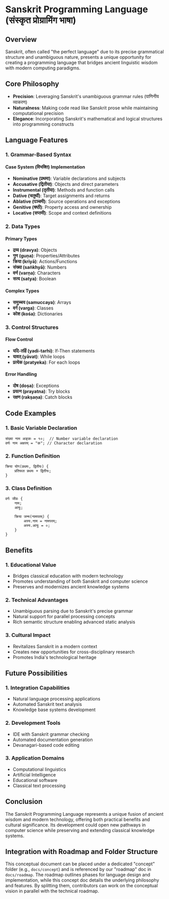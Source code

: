 # Sanskrit Programming Language (संस्कृत प्रोग्रामिंग भाषा)

## Overview
Sanskrit, often called "the perfect language" due to its precise grammatical structure and unambiguous nature, presents a unique opportunity for creating a programming language that bridges ancient linguistic wisdom with modern computing paradigms.

## Core Philosophy
- **Precision**: Leveraging Sanskrit's unambiguous grammar rules (पाणिनीय व्याकरण)
- **Naturalness**: Making code read like Sanskrit prose while maintaining computational precision
- **Elegance**: Incorporating Sanskrit's mathematical and logical structures into programming constructs

## Language Features

### 1. Grammar-Based Syntax
#### Case System (विभक्ति) Implementation
- **Nominative (प्रथमा)**: Variable declarations and subjects
- **Accusative (द्वितीया)**: Objects and direct parameters
- **Instrumental (तृतीया)**: Methods and function calls
- **Dative (चतुर्थी)**: Target assignments and returns
- **Ablative (पञ्चमी)**: Source operations and exceptions
- **Genitive (षष्ठी)**: Property access and ownership
- **Locative (सप्तमी)**: Scope and context definitions

### 2. Data Types
#### Primary Types
- **द्रव्य (dravya)**: Objects
- **गुण (guṇa)**: Properties/Attributes
- **क्रिया (kriyā)**: Actions/Functions
- **संख्या (saṅkhyā)**: Numbers
- **वर्ण (varṇa)**: Characters
- **सत्य (satya)**: Boolean

#### Complex Types
- **समुच्चय (samuccaya)**: Arrays
- **वर्ग (varga)**: Classes
- **कोश (kośa)**: Dictionaries

### 3. Control Structures
#### Flow Control
- **यदि-तर्हि (yadi-tarhi)**: If-Then statements
- **यावत् (yāvat)**: While loops
- **प्रत्येक (pratyeka)**: For each loops

#### Error Handling
- **दोष (doṣa)**: Exceptions
- **प्रयत्न (prayatna)**: Try blocks
- **रक्षण (rakṣaṇa)**: Catch blocks

## Code Examples

### 1. Basic Variable Declaration
```sanskrit
संख्या नाम अङ्कः = १०;  // Number variable declaration
वर्णः नाम अक्षरम् = "क"; // Character declaration
```

### 2. Function Definition
```sanskrit
क्रिया योग(प्रथमः, द्वितीयः) {
    प्रतिफल प्रथमः + द्वितीयः;
}
```

### 3. Class Definition
```sanskrit
वर्गः जीवः {
    नाम;
    आयुः;
    
    क्रिया जन्म(नामपरम्) {
        अस्य.नाम = नामपरम्;
        अस्य.आयुः = ०;
    }
}
```

## Benefits

### 1. Educational Value
- Bridges classical education with modern technology
- Promotes understanding of both Sanskrit and computer science
- Preserves and modernizes ancient knowledge systems

### 2. Technical Advantages
- Unambiguous parsing due to Sanskrit's precise grammar
- Natural support for parallel processing concepts
- Rich semantic structure enabling advanced static analysis

### 3. Cultural Impact
- Revitalizes Sanskrit in a modern context
- Creates new opportunities for cross-disciplinary research
- Promotes India's technological heritage

## Future Possibilities

### 1. Integration Capabilities
- Natural language processing applications
- Automated Sanskrit text analysis
- Knowledge base systems development

### 2. Development Tools
- IDE with Sanskrit grammar checking
- Automated documentation generation
- Devanagari-based code editing

### 3. Application Domains
- Computational linguistics
- Artificial Intelligence
- Educational software
- Classical text processing

## Conclusion
The Sanskrit Programming Language represents a unique fusion of ancient wisdom and modern technology, offering both practical benefits and cultural significance. Its development could open new pathways in computer science while preserving and extending classical knowledge systems.

## Integration with Roadmap and Folder Structure
This conceptual document can be placed under a dedicated "concept" folder (e.g., `docs/concept`) and is referenced by our "roadmap" doc in `docs/roadmap`. The roadmap outlines phases for language design and implementation, while this concept doc details the underlying philosophy and features. By splitting them, contributors can work on the conceptual vision in parallel with the technical roadmap. 



